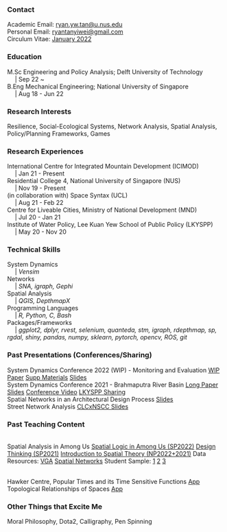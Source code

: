 ### Contact
Academic Email: ryan.yw.tan@u.nus.edu
<br>Personal Email: ryantanyiwei@gmail.com
<br>Circulum Vitae: [January 2022](https://github.com/RyanTanYiWei/ryantanyiwei.github.io/raw/main/content/Resume%20(Ryan%20Tan%20Yi%20Wei)_21-1.pdf)

### Education
M.Sc Engineering and Policy Analysis; Delft University of Technology<br>&emsp; | Sep 22 ~<br>
B.Eng Mechanical Engineering; National University of Singapore<br>&emsp; | Aug 18 - Jun 22<br>

### Research Interests
Resilience, Social-Ecological Systems, Network Analysis, Spatial Analysis, Policy/Planning Frameworks, Games 

### Research Experiences
International Centre for Integrated Mountain Development (ICIMOD)<br>&emsp; | Jan 21 - Present<br>
Residential College 4, National University of Singapore (NUS)<br>&emsp; | Nov 19 - Present<br>
(in collaboration with) Space Syntax (UCL)<br>&emsp; | Aug 21 - Feb 22<br>
Centre for Liveable Cities, Ministry of National Development (MND)<br>&emsp; | Jul 20 - Jan 21<br>
Institute of Water Policy, Lee Kuan Yew School of Public Policy (LKYSPP)<br>&emsp; | May 20 - Nov 20<br>

### Technical Skills
System Dynamics<br>&emsp; | <i>Vensim</i><br>
Networks<br>&emsp; | <i>SNA, igraph, Gephi</i><br>
Spatial Analysis<br>&emsp; | <i>QGIS, DepthmapX</i><br>
Programming Languages<br>&emsp; | <i>R, Python, C, Bash</i><br>
Packages/Frameworks<br>&emsp; | <i>ggplot2, dplyr, rvest, selenium, quanteda, stm, igraph, rdepthmap, sp, rgdal, shiny, pandas, numpy, sklearn, pytorch, opencv, ROS, git</i><br>

### Past Presentations (Conferences/Sharing)
System Dynamics Conference 2022 (WIP) - Monitoring and Evaluation [WIP Paper](https://github.com/RyanTanYiWei/ryantanyiwei.github.io/raw/main/content/Presentations/ISDC22_abs.pdf) [Supp Materials](https://github.com/RyanTanYiWei/ryantanyiwei.github.io/raw/main/content/Presentations/ISDC22_supp.pdf) [Slides](https://github.com/RyanTanYiWei/ryantanyiwei.github.io/raw/main/content/Presentations/ISDC22_slides.pdf)
<br>System Dynamics Conference 2021 - Brahmaputra River Basin [Long Paper](https://github.com/RyanTanYiWei/ryantanyiwei.github.io/raw/main/content/Presentations/ISDC21_paper.pdf) [Slides](https://github.com/RyanTanYiWei/ryantanyiwei.github.io/raw/main/content/Presentations/ISDC21_slides.pdf) [Conference Video](https://www.youtube.com/watch?v=AKvyyP2fV8U&ab_channel=RyanTanYiWei) [LKYSPP Sharing](https://www.facebook.com/watch/live/?ref=watch_permalink&v=670619080813173)
<br>Spatial Networks in an Architectural Design Process [Slides](https://github.com/RyanTanYiWei/ryantanyiwei.github.io/raw/main/content/Teaching/spatial_networks_architectural.pdf)
<br>Street Network Analysis [CLCxNSCC Slides](https://github.com/RyanTanYiWei/ryantanyiwei.github.io/raw/main/content/Presnetations/CLC-Network-Modelling.pdf)

### Past Teaching Content
<br>Spatial Analysis in Among Us [Spatial Logic in Among Us (SP2022)](https://github.com/RyanTanYiWei/ryantanyiwei.github.io/raw/main/content/AmongUs/SP22-SL.pdf) [Design Thinking (SP2021)](https://github.com/RyanTanYiWei/ryantanyiwei.github.io/raw/main/content/AmongUs/SP21-DT.pdf) [Introduction to Spatial Theory (NP2022+2021)](https://github.com/RyanTanYiWei/ryantanyiwei.github.io/raw/main/content/AmongUs/NP21_20.pdf) 
Data Resources: [VGA](https://github.com/RyanTanYiWei/AmongUsVGA) [Spatial Networks](https://github.com/RyanTanYiWei/AmongUsJGraph)
Student Sample: [1](https://github.com/RyanTanYiWei/ryantanyiwei.github.io/raw/main/content/AmongUs/student1.pdf) [2](https://github.com/RyanTanYiWei/ryantanyiwei.github.io/raw/main/content/AmongUs/student2.pdf) [3](https://github.com/RyanTanYiWei/ryantanyiwei.github.io/raw/main/content/AmongUs/student3.pdf)

<br>Hawker Centre, Popular Times and its Time Sensitive Functions [App](https://rtyw.shinyapps.io/hawkerpopulartimes/)
<br>Topological Relationships of Spaces [App](https://appjgraph.herokuapp.com/)

### Other Things that Excite Me
Moral Philosophy, Dota2, Calligraphy, Pen Spinning
